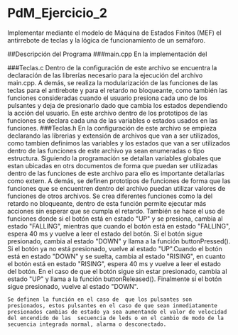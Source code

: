 # PdM_Ejercicio_2
Implementar mediante el modelo de Máquina de Estados Finitos (MEF) el antirrebote de teclas y la lógica de funcionamiento de un semáforo.

##Descripción del Programa 
###main.cpp
    En la implementación del 

###Teclas.c
   Dentro de la configuración de este archivo se encuentra la declaración de las librerías necesario para la ejecución del archivo main.cpp. A demás, se realiza la modularización de las funciones de las teclas para el antirebote y para el retardo no bloqueante, como también las funciones consideradas cuando el usuario presiona cada uno de los pulsantes y deja de presionarlo dado que cambia los estados dependiendo la acción del usuario. En este archivo dentro de los prototipos de las funciones se declara cada una de las variables o estados usados en las funciones.
###Teclas.h
    En la configuración de este archivo se empieza declarando las librerias y extensión de archivos que van a ser utilizados, como tambien definimos las variables y los estados que van a ser utilizados dentro de las funciones de este archivo ya sean enumeradas o tipo estructura. Siguiendo la programación se detallan variables globales que estan ubicadas en otrs documentos de forma que puedan ser utilizadas dentro de las funciones de este archivo para ello es importante detallarlas como extern. A demás, se definen prototipos de funciones de forma que las funciones que se encuentren dentro del archivo puedan utilizar valores de funciones de otros archivos. Se crea diferentes funciones como la del retardo no bloqueante, dentro de esta función permite ejecutar más acciones sin esperar que se cumpla el retardo. También se hace el uso de funciones donde  si el botón está en estado "UP" y se presiona, cambia al estado "FALLING", mientras que cuando el botón está en estado "FALLING", espera 40 ms y vuelve a leer el estado del botón. Si el botón sigue presionado, cambia al estado "DOWN" y llama a la función buttonPressed(). Si el botón ya no está presionado, vuelve al estado "UP".Cuando el botón está en estado "DOWN" y se suelta, cambia al estado "RISING", en cuanto el botón está en estado "RISING", espera 40 ms y vuelve a leer el estado del botón. En el caso de que  el botón sigue sin estar presionado, cambia al estado "UP" y llama a la función buttonReleased(). Finalmente si el botón sigue presionado, vuelve al estado "DOWN". 

    Se definen la función en el caso de  que los pulsantes son presionados, estos pulsantes en el caso de que sean inmediatamente presionados cambias de estado ya sea aumentando el valor de velocidad del encendido de las  secuencia de leds o en el cambio de modo de la secuencia integrada normal, alarma o desconectado.  